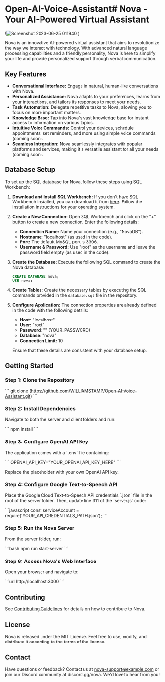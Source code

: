 # Open-AI-Voice-Assistant# Nova - Your AI-Powered Virtual Assistant
!![Screenshot 2023-06-25 011940](https://github.com/WILLIAMSTAMP/Open-AI-Voice-Assistant/assets/100212618/937c22b4-3c3b-4993-8aa7-f72e09145e96)
)

Nova is an innovative AI-powered virtual assistant that aims to revolutionize the way we interact with technology. With advanced natural language processing capabilities and a friendly personality, Nova is here to simplify your life and provide personalized support through verbal communication.

## Key Features

- **Conversational Interface:** Engage in natural, human-like conversations with Nova.
- **Personalized Assistance:** Nova adapts to your preferences, learns from your interactions, and tailors its responses to meet your needs.
- **Task Automation:** Delegate repetitive tasks to Nova, allowing you to focus on more important matters.
- **Knowledge Base:** Tap into Nova's vast knowledge base for instant access to information on various topics.
- **Intuitive Voice Commands:** Control your devices, schedule appointments, set reminders, and more using simple voice commands (coming soon).
- **Seamless Integration:** Nova seamlessly integrates with popular platforms and services, making it a versatile assistant for all your needs (coming soon).

## Database Setup

To set up the SQL database for Nova, follow these steps using SQL Workbench:

1. **Download and Install SQL Workbench:** If you don't have SQL Workbench installed, you can download it from [here](https://www.mysql.com/products/workbench/). Follow the installation instructions for your operating system.

2. **Create a New Connection:** Open SQL Workbench and click on the "+" button to create a new connection. Enter the following details:
   - **Connection Name:** Name your connection (e.g., "NovaDB").
   - **Hostname:** "localhost" (as used in the code).
   - **Port:** The default MySQL port is 3306.
   - **Username & Password:** Use "root" as the username and leave the password field empty (as used in the code).

3. **Create the Database:** Execute the following SQL command to create the Nova database:
   ```sql
   CREATE DATABASE nova;
   USE nova;
   ```

4. **Create Tables:** Create the necessary tables by executing the SQL commands provided in the `database.sql` file in the repository.

5. **Configure Application:** The connection properties are already defined in the code with the following details:
   - **Host:** "localhost"
   - **User:** "root"
   - **Password:** "" (YOUR_PASSWORD)
   - **Database:** "nova"
   - **Connection Limit:** 10

   Ensure that these details are consistent with your database setup.

## Getting Started

### Step 1: Clone the Repository

\```
git clone (https://github.com/WILLIAMSTAMP/Open-AI-Voice-Assistant.git)
\```

### Step 2: Install Dependencies

Navigate to both the server and client folders and run:

\```
npm install
\```

### Step 3: Configure OpenAI API Key

The application comes with a \`.env\` file containing:

\```
OPENAI_API_KEY="YOUR_OPENAI_API_KEY_HERE"
\```

Replace the placeholder with your own OpenAI API key.

### Step 4: Configure Google Text-to-Speech API

Place the Google Cloud Text-to-Speech API credentials \`.json\` file in the root of the server folder. Then, update line 311 of the \`server.js\` code:

\```javascript
const serviceAccount = require('YOUR_API_CREDENTIALS_PATH.json');
\```

### Step 5: Run the Nova Server

From the server folder, run:

\```bash
npm run start-server
\```

### Step 6: Access Nova's Web Interface

Open your browser and navigate to:

\```url
http://localhost:3000
\```

## Contributing

See [Contributing Guidelines](CONTRIBUTING.md) for details on how to contribute to Nova.

## License

Nova is released under the MIT License. Feel free to use, modify, and distribute it according to the terms of the license.

## Contact

Have questions or feedback? Contact us at nova-support@example.com or join our Discord community at discord.gg/nova. We'd love to hear from you!

